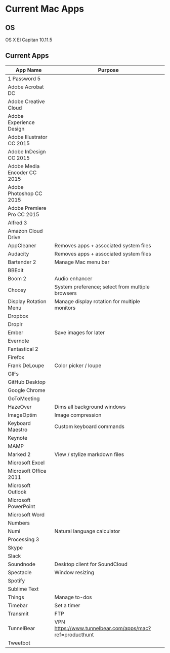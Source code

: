 # Current Mac Apps

## OS
OS X El Capitan 10.11.5

## Current Apps
| App Name | Purpose |
| -------- | ------- |
| 1 Password 5 | |
| Adobe Acrobat DC | |
| Adobe Creative Cloud | |
| Adobe Experience Design | |
| Adobe Illustrator CC 2015 | |
| Adobe InDesign CC 2015 | |
| Adobe Media Encoder CC 2015 | |
| Adobe Photoshop CC 2015 | |
| Adobe Premiere Pro CC 2015 | |
| Alfred 3 | |
| Amazon Cloud Drive | |
| AppCleaner | Removes apps + associated system files |
| Audacity | Removes apps + associated system files |
| Bartender 2 | Manage Mac menu bar |
| BBEdit | |
| Boom 2 | Audio enhancer |
| Choosy | System preference; select from multiple browsers |
| Display Rotation Menu | Manage display rotation for multiple monitors |
| Dropbox | |
| Droplr | |
| Ember | Save images for later |
| Evernote | |
| Fantastical 2 | |
| Firefox | |
| Frank DeLoupe | Color picker / loupe |
| GIFs | |
| GitHub Desktop | |
| Google Chrome | |
| GoToMeeting | |
| HazeOver | Dims all background windows |
| ImageOptim | Image compression |
| Keyboard Maestro | Custom keyboard commands |
| Keynote | |
| MAMP | |
| Marked 2 | View / stylize markdown files |
| Microsoft Excel | |
| Microsoft Office 2011 | |
| Microsoft Outlook | |
| Microsoft PowerPoint | |
| Microsoft Word | |
| Numbers | |
| Numi | Natural language calculator |
| Processing 3 | |
| Skype | |
| Slack | |
| Soundnode | Desktop client for SoundCloud |
| Spectacle | Window resizing |
| Spotify | |
| Sublime Text | |
| Things | Manage to-dos |
| Timebar | Set a timer |
| Transmit | FTP |
| TunnelBear | VPN https://www.tunnelbear.com/apps/mac?ref=producthunt |
| Tweetbot | |
